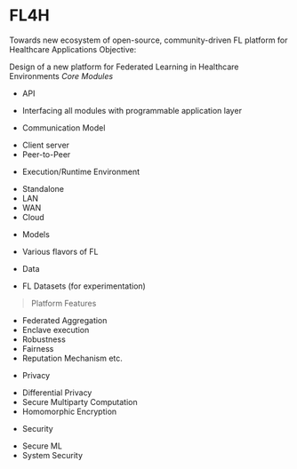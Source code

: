 # FL4H
Towards new ecosystem of open-source, community-driven FL platform for Healthcare Applications
Objective:

Design of a new platform for Federated Learning in Healthcare Environments
*Core Modules*
-	API 
* Interfacing all modules with programmable application layer
-	Communication Model
* Client server
* Peer-to-Peer
-	Execution/Runtime Environment
* Standalone
* LAN
* WAN
* Cloud
-	Models
* Various flavors of FL
-	Data
* FL Datasets (for experimentation)
>	Platform Features
* Federated Aggregation
* Enclave execution
* Robustness
* Fairness
* Reputation Mechanism etc.
-	Privacy
 * Differential Privacy
 * Secure Multiparty Computation
 * Homomorphic Encryption
-	Security
* Secure ML
* System Security